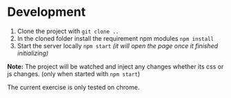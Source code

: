 # Development

1. Clone the project with `git clone ..`
2. In the cloned folder install the requirement npm modules `npm install`
3. Start the server locally `npm start` _(it will open the page once it finished initializing)_


**Note:** The project will be watched and inject any changes whether its css or js changes. (only when started with `npm start`)


The current exercise is only tested on chrome. 